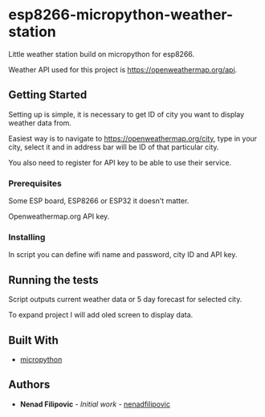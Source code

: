 # esp8266-micropython-weather-station

Little weather station build on micropython for esp8266.

Weather API used for this project is https://openweathermap.org/api.

## Getting Started

Setting up is simple, it is necessary to get ID of city you want to display weather data from.

Easiest way is to navigate to https://openweathermap.org/city, type in your city, select it and in address bar will be ID of that particular city.

You also need to register for API key to be able to use their service.

### Prerequisites

Some ESP board, ESP8266 or ESP32 it doesn't matter.

Openweathermap.org API key.

### Installing

In script you can define wifi name and password, city ID and API key.

## Running the tests

Script outputs current weather data or 5 day forecast for selected city.

To expand project I will add oled screen to display data.

## Built With

* [micropython](https://www.micropython.org/)

## Authors

* **Nenad Filipovic** - *Initial work* - [nenadfilipovic](https://github.com/nenadfilipovic)